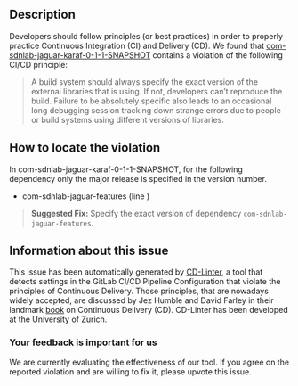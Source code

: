 
## Description
Developers should follow principles (or best practices) in order to properly practice Continuous Integration (CI) and Delivery (CD).
We found that [com-sdnlab-jaguar-karaf-0-1-1-SNAPSHOT](https://gitlab.com/sdnlab/jaguar/blob/master/.gitlab-ci.yml) contains a violation of the following CI/CD principle:

> A build system should always specify the exact version of the external libraries that is using.
If not, developers can’t reproduce the build. Failure to be absolutely specific also leads to an occasional long debugging session tracking down strange errors due to people or build systems using different versions of libraries.

## How to locate the violation

In com-sdnlab-jaguar-karaf-0-1-1-SNAPSHOT, for the following dependency only the major release is specified in the version number.

* com-sdnlab-jaguar-features (line )

> **Suggested Fix:** Specify the exact version of dependency `com-sdnlab-jaguar-features`.

## Information about this issue

This issue has been automatically generated by [CD-Linter](https://gitlab.com/Jancso/configuration-analytics), a tool that detects settings in the GitLab CI/CD Pipeline Configuration that violate the principles of Continuous Delivery. Those principles, that are nowadays widely accepted, are discussed by Jez Humble and David Farley in their landmark [book](https://www.oreilly.com/library/view/continuous-delivery-reliable/9780321670250/) on Continuous Delivery (CD). CD-Linter has been developed at the University of Zurich.

### Your feedback is important for us
We are currently evaluating the effectiveness of our tool. If you agree on the reported violation and are willing to fix it, please upvote this issue.